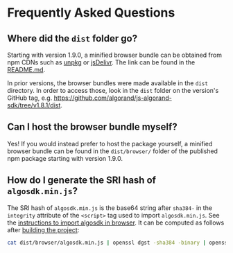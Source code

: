 # Frequently Asked Questions

## Where did the `dist` folder go?

Starting with version 1.9.0, a minified browser bundle can be obtained from npm CDNs such as [unpkg](https://unpkg.com/) or [jsDelivr](https://www.jsdelivr.com/). The link can be found in the [README.md](README.md).

In prior versions, the browser bundles were made available in the `dist` directory. In order to access those, look in the `dist` folder on the version's GitHub tag, e.g. https://github.com/algorand/js-algorand-sdk/tree/v1.8.1/dist.

## Can I host the browser bundle myself?

Yes! If you would instead prefer to host the package yourself, a minified browser bundle can be found in the `dist/browser/` folder of the published npm package starting with version 1.9.0.

## How do I generate the SRI hash of `algosdk.min.js`?

The SRI hash of `algosdk.min.js` is the base64 string after `sha384-` in the `integrity` attribute of the `<script>` tag used to import `algosdk.min.js`.
See the [instructions to import algosdk in browser](./README.md#Browser).
It can be computed as follows after [building the project](./README.md#building):

```bash
cat dist/browser/algosdk.min.js | openssl dgst -sha384 -binary | openssl base64 -A
```
